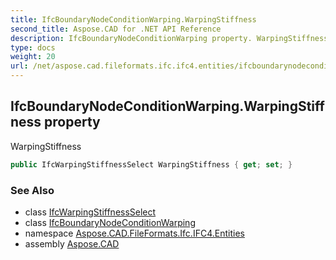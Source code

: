 ```yaml
---
title: IfcBoundaryNodeConditionWarping.WarpingStiffness
second_title: Aspose.CAD for .NET API Reference
description: IfcBoundaryNodeConditionWarping property. WarpingStiffness
type: docs
weight: 20
url: /net/aspose.cad.fileformats.ifc.ifc4.entities/ifcboundarynodeconditionwarping/warpingstiffness/
---
```

## IfcBoundaryNodeConditionWarping.WarpingStiffness property

WarpingStiffness

```csharp
public IfcWarpingStiffnessSelect WarpingStiffness { get; set; }
```

### See Also

* class [IfcWarpingStiffnessSelect](../../../aspose.cad.fileformats.ifc.ifc4.types/ifcwarpingstiffnessselect/)
* class [IfcBoundaryNodeConditionWarping](../)
* namespace [Aspose.CAD.FileFormats.Ifc.IFC4.Entities](../../../aspose.cad.fileformats.ifc.ifc4.entities/)
* assembly [Aspose.CAD](../../../)


